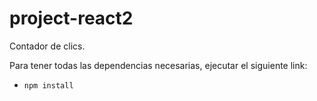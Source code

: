 # project-react2
Contador de clics.

Para tener todas las dependencias necesarias, ejecutar el siguiente link: 

- `npm install`
